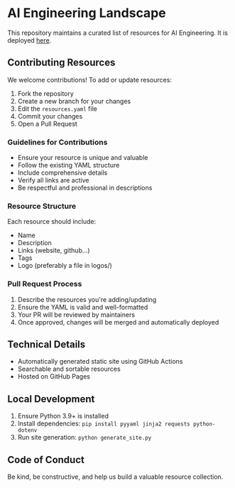 # AI Engineering Landscape

This repository maintains a curated list of resources for AI Engineering.
It is deployed [here](https://malywut.github.io/ai-engineering-landscape/).

## Contributing Resources

We welcome contributions! To add or update resources:

1. Fork the repository
2. Create a new branch for your changes
3. Edit the `resources.yaml` file
4. Commit your changes
5. Open a Pull Request

### Guidelines for Contributions

- Ensure your resource is unique and valuable
- Follow the existing YAML structure
- Include comprehensive details
- Verify all links are active
- Be respectful and professional in descriptions

### Resource Structure

Each resource should include:
- Name
- Description
- Links (website, github...)
- Tags
- Logo (preferably a file in logos/)


### Pull Request Process

1. Describe the resources you're adding/updating
2. Ensure the YAML is valid and well-formatted
3. Your PR will be reviewed by maintainers
4. Once approved, changes will be merged and automatically deployed

## Technical Details

- Automatically generated static site using GitHub Actions
- Searchable and sortable resources
- Hosted on GitHub Pages

## Local Development

1. Ensure Python 3.9+ is installed
2. Install dependencies: `pip install pyyaml jinja2 requests python-dotenv`
3. Run site generation: `python generate_site.py`

## Code of Conduct

Be kind, be constructive, and help us build a valuable resource collection.